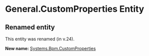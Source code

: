 # General.CustomProperties Entity

## Renamed entity

This entity was renamed (in v.24).

**New name:** [Systems.Bpm.CustomProperties](Systems.Bpm.CustomProperties.md)
